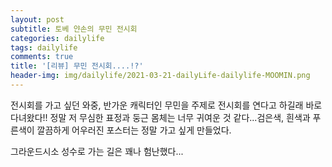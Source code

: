 ```yaml
---
layout: post
subtitle: 토베 얀손의 무민 전시회
categories: dailylife
tags: dailylife
comments: true
title: '[리뷰] 무민 전시회....!?'
header-img: img/dailylife/2021-03-21-dailyLife-dailylife-MOOMIN.png
---
```


전시회를 가고 싶던 와중, 반가운 캐릭터인 무민을 주제로 전시회를 연다고 하길래 바로 다녀왔다!! 정말 저 무심한 표정과 둥근 몸체는 너무 귀여운 것 같다...검은색, 흰색과 푸른색이 깔끔하게 어우러진 포스터는 정말 가고 싶게 만들었다.

그라운드시소 성수로 가는 길은 꽤나 험난했다...
